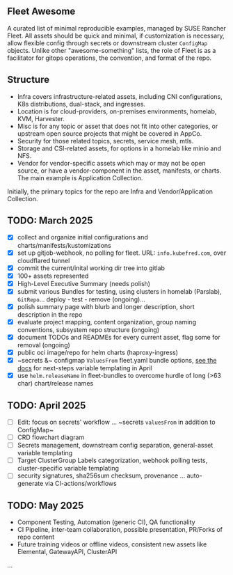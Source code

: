## Fleet Awesome

A curated list of minimal reproducible examples, managed by SUSE Rancher Fleet. All assets should be quick and minimal, if customization is necessary, allow flexible config through secrets or downstream cluster `ConfigMap` objects.
Unlike other "awesome-something" lists, the role of Fleet is as a facilitator for gitops operations, the convention, and format of the repo.

## Structure 

 * Infra covers infrastructure-related assets, including CNI configurations, K8s distributions, dual-stack, and ingresses.
 * Location is for cloud-providers, on-premises environments, homelab, KVM, Harvester.
 * Misc is for any topic or asset that does not fit into other categories, or upstream open source projects that might be covered in AppCo.
 * Security for those related topics, secrets, service mesh, mtls.
 * Storage and CSI-related assets, for options in a homelab like minio and NFS.
 * Vendor for vendor-specific assets which may or may not be open source, or have a vendor-component in the asset, manifests, or charts.  The main example is Application Collection.

Initially, the primary topics for the repo are Infra and Vendor/Application Collection.

## TODO: March 2025

- [x] collect and organize initial configurations and charts/manifests/kustomizations
- [x] set up gitjob-webhook, no polling for fleet. URL: `info.kubefred.com`, over cloudflared tunnel
- [x] commit the current/inital working dir tree into gitlab
- [x] 100+ assets represented
- [x] High-Level Executive Summary (needs polish)
- [x] submit various Bundles for testing, using clusters in homelab (Parslab), `GitRepo`... deploy - test - remove (ongoing)...
- [x] polish summary page with blurb and longer description, short description in the repo
- [x] evaluate project mapping, content organization, group naming conventions, subsystem repo structure (ongoing)
- [x] document TODOs and READMEs for every current asset, flag some for removal (ongoing)
- [x] public oci image/repo for helm charts (haproxy-ingress)
- [x] ~secrets &~ configmap `ValuesFrom` fleet.yaml bundle options, [see the docs](https://fleet.rancher.io/gitrepo-content#using-valuesfrom) for next-steps variable templating in April
- [x] use `helm.releaseName` in fleet-bundles to overcome hurdle of long (>63 char) chart/release names 
 
## TODO: April 2025
 
- [ ] Edit: focus on secrets' workflow ... ~secrets `valuesFrom` in addition to ConfigMap~ 
- [ ] CRD flowchart diagram
- [ ] Secrets management, downstream config separation, general-asset variable templating
- [ ] Target ClusterGroup Labels categorization, webhook polling tests, cluster-specific variable templating
- [ ] security signatures, sha256sum checksum, provenance ... auto-generate via CI-actions/workflows

## TODO: May 2025

 * Component Testing, Automation (generic CI), QA functionality
 * CI Pipeline, inter-team collaboration, possible presentation, PR/Forks of repo content
 * Future training videos or offline videos, consistent new assets like Elemental, GatewayAPI, ClusterAPI

...
